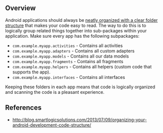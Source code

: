 ## Overview

Android applications should always be [neatly organized with a clear folder structure](http://blog.smartlogicsolutions.com/2013/07/09/organizing-your-android-development-code-structure/) that makes your code easy to read. The way to do this is to logically group related things together into sub-packages within your application. Make sure every app has the following subpackages:

* `com.example.myapp.activities` - Contains all activities
* `com.example.myapp.adapters` - Contains all custom adapters
* `com.example.myapp.models`   - Contains all our data models
* `com.example.myapp.fragments` - Contains all fragments
* `com.example.myapp.helpers` - Contains all helpers (custom code that supports the app).
* `com.example.myapp.interfaces` - Contains all interfaces

Keeping these folders in each app means that code is logically organized and scanning the code is a pleasant experience.

## References

* <http://blog.smartlogicsolutions.com/2013/07/09/organizing-your-android-development-code-structure/>